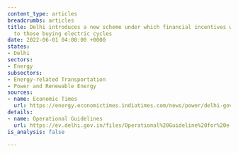 ```yaml
---
content_type: articles
breadcrumbs: articles
title: Delhi introduces a new scheme under which financial incentives will be provided
  to those buying electric cycles
date: 2022-06-01 04:00:00 +0000
states:
- Delhi
sectors:
- Energy
subsectors:
- Energy-related Transportation
- Power and Renewable Energy
sources:
- name: Economic Times
  url: https://energy.economictimes.indiatimes.com/news/power/delhi-govt-to-provide-incentive-to-buyers-of-electric-cycles/91800672
details:
- name: Operational Guidelines
  url: https://ev.delhi.gov.in/files/Operational%20Guideline%20for%20e-cycles.pdf
is_analysis: false

---
```

